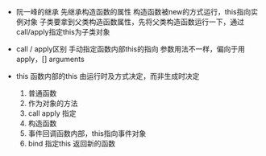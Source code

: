 - 阮一峰的继承
    先继承构造函数的属性
    构造函数被new的方式运行，this指向实例对象 子类要拿到父类构造函数属性，先将父类构造函数运行一下，通过call/apply指定this为子类对象

- call / apply区别
    手动指定函数内部this的指向
    参数用法不一样，偏向于用apply，[]  arguments

- this 函数内部的this
    由运行时及方式决定，而非生成时决定
    1. 普通函数
    2. 作为对象的方法
    3. call apply 指定
    4. 构造函数
    5. 事件回调函数内部，this指向事件对象
    6. bind 指定this 返回新的函数